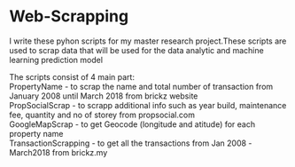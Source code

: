 # Web-Scrapping
I write these pyhon scripts for my master research project.These scripts are used to scrap data that will be used for the data analytic
and machine learning prediction model

The scripts consist of 4 main part:
<br>PropertyName - to scrap the name and total number of transaction from January 2008 until March 2018 from brickz website
<br>PropSocialScrap - to scrapp additional info such as year build, maintenance fee, quantity and no of storey from propsocial.com
<br>GoogleMapScrap - to get Geocode (longitude and atitude) for each property name
<br>TransactionScrapping - to get all the transactions from Jan 2008 -March2018 from brickz.my
